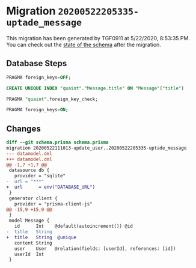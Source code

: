 # Migration `20200522205335-uptade_message`

This migration has been generated by TGF0911 at 5/22/2020, 8:53:35 PM.
You can check out the [state of the schema](./schema.prisma) after the migration.

## Database Steps

```sql
PRAGMA foreign_keys=OFF;

CREATE UNIQUE INDEX "quaint"."Message.title" ON "Message"("title")

PRAGMA "quaint".foreign_key_check;

PRAGMA foreign_keys=ON;
```

## Changes

```diff
diff --git schema.prisma schema.prisma
migration 20200522111013-update_user..20200522205335-uptade_message
--- datamodel.dml
+++ datamodel.dml
@@ -1,7 +1,7 @@
 datasource db {
   provider = "sqlite"
-  url = "***"
+  url      = env("DATABASE_URL")
 }
 generator client {
   provider = "prisma-client-js"
@@ -15,9 +15,9 @@
 }
 model Message {
   id      Int    @default(autoincrement()) @id
-  title   String
+  title   String  @unique
   content String
   user    User   @relation(fields: [userId], references: [id])
   userId  Int
 }
```


